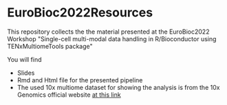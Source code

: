 # EuroBioc2022Resources

This repository collects the the material presented at the EuroBioc2022 Workshop
"Single-cell multi-modal data handling in R/Bioconductor using TENxMultiomeTools package"

You will find
* Slides
* Rmd and Html file for the presented pipeline
* The used 10x multiome dataset for showing the analysis is from the 10x Genomics
official website [at this link](https://www.10xgenomics.com/resources/datasets/multiomic-integration-neuroscience-application-note-single-cell-multiome-rna-atac-alzheimers-disease-mouse-model-brain-coronal-sections-from-one-hemisphere-over-a-time-course-1-standard)
